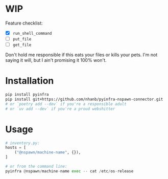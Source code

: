 # WIP

Feature checklist:

- [x] `run_shell_command`
- [ ] `put_file`
- [ ] `get_file`

Don't hold me responsible if this eats your files or kills your pets.
I'm not saying it will, but I ain't promising it 100% won't.

# Installation

```sh
pip install pyinfra
pip install git+https://github.com/nhanb/pyinfra-nspawn-connector.git
# or `poetry add --dev` if you're a responsible adult
# or `uv add --dev` if you're a proud webshitter
```

# Usage


```python
# inventory.py:
hosts = [
    ("@nspawn/machine-name", {}),
]

# or from the command line:
pyinfra @nspawn/machine-name exec -- cat /etc/os-release
```
